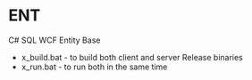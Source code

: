 ENT
===

C# SQL WCF Entity Base

 - x_build.bat - to build both client and server Release binaries
 - x_run.bat - to run both in the same time